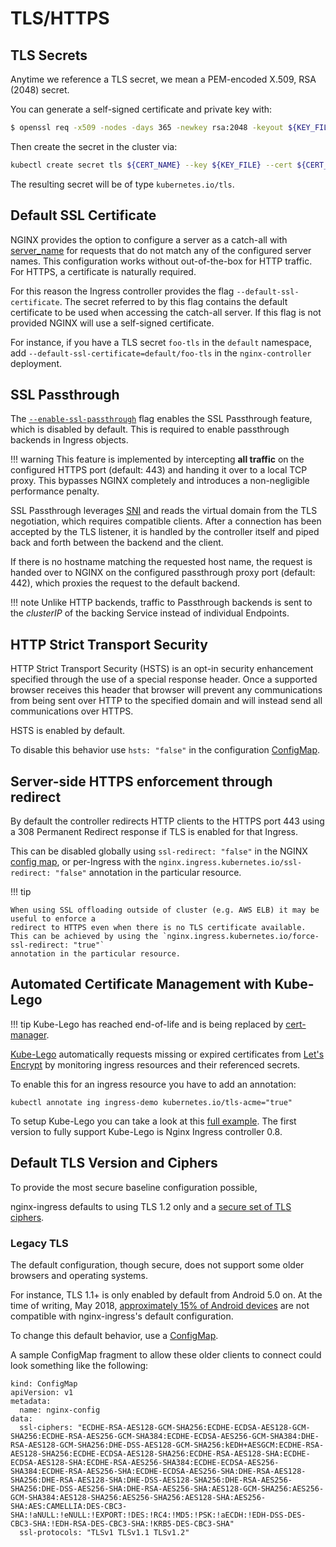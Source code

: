 # TLS/HTTPS

## TLS Secrets

Anytime we reference a TLS secret, we mean a PEM-encoded X.509, RSA (2048) secret.

You can generate a self-signed certificate and private key with:

```bash
$ openssl req -x509 -nodes -days 365 -newkey rsa:2048 -keyout ${KEY_FILE} -out ${CERT_FILE} -subj "/CN=${HOST}/O=${HOST}"
```

Then create the secret in the cluster via:

```bash
kubectl create secret tls ${CERT_NAME} --key ${KEY_FILE} --cert ${CERT_FILE}
```

The resulting secret will be of type `kubernetes.io/tls`.

## Default SSL Certificate

NGINX provides the option to configure a server as a catch-all with
[server_name](http://nginx.org/en/docs/http/server_names.html)
for requests that do not match any of the configured server names.
This configuration works without out-of-the-box for HTTP traffic.
For HTTPS, a certificate is naturally required.

For this reason the Ingress controller provides the flag `--default-ssl-certificate`.
The secret referred to by this flag contains the default certificate to be used when
accessing the catch-all server.
If this flag is not provided NGINX will use a self-signed certificate.

For instance, if you have a TLS secret `foo-tls` in the `default` namespace,
add `--default-ssl-certificate=default/foo-tls` in the `nginx-controller` deployment.

## SSL Passthrough

The [`--enable-ssl-passthrough`](cli-arguments/) flag enables the SSL Passthrough feature, which is disabled by
default. This is required to enable passthrough backends in Ingress objects.

!!! warning
    This feature is implemented by intercepting **all traffic** on the configured HTTPS port (default: 443) and handing
    it over to a local TCP proxy. This bypasses NGINX completely and introduces a non-negligible performance penalty.

SSL Passthrough leverages [SNI][SNI] and reads the virtual domain from the TLS negotiation, which requires compatible
clients. After a connection has been accepted by the TLS listener, it is handled by the controller itself and piped back
and forth between the backend and the client.

If there is no hostname matching the requested host name, the request is handed over to NGINX on the configured
passthrough proxy port (default: 442), which proxies the request to the default backend.

!!! note
    Unlike HTTP backends, traffic to Passthrough backends is sent to the *clusterIP* of the backing Service instead of
    individual Endpoints.

## HTTP Strict Transport Security

HTTP Strict Transport Security (HSTS) is an opt-in security enhancement specified
through the use of a special response header. Once a supported browser receives
this header that browser will prevent any communications from being sent over
HTTP to the specified domain and will instead send all communications over HTTPS.

HSTS is enabled by default.

To disable this behavior use `hsts: "false"` in the configuration [ConfigMap][ConfigMap].

## Server-side HTTPS enforcement through redirect

By default the controller redirects HTTP clients to the HTTPS port
443 using a 308 Permanent Redirect response if TLS is enabled for that Ingress.

This can be disabled globally using `ssl-redirect: "false"` in the NGINX [config map][ConfigMap],
or per-Ingress with the `nginx.ingress.kubernetes.io/ssl-redirect: "false"`
annotation in the particular resource.

!!! tip

    When using SSL offloading outside of cluster (e.g. AWS ELB) it may be useful to enforce a
    redirect to HTTPS even when there is no TLS certificate available.
    This can be achieved by using the `nginx.ingress.kubernetes.io/force-ssl-redirect: "true"`
    annotation in the particular resource.

## Automated Certificate Management with Kube-Lego

!!! tip
    Kube-Lego has reached end-of-life and is being
    replaced by [cert-manager](https://github.com/jetstack/cert-manager/).

[Kube-Lego] automatically requests missing or expired certificates from [Let's Encrypt]
by monitoring ingress resources and their referenced secrets.

To enable this for an ingress resource you have to add an annotation:

```console
kubectl annotate ing ingress-demo kubernetes.io/tls-acme="true"
```

To setup Kube-Lego you can take a look at this [full example][full-kube-lego-example].
The first version to fully support Kube-Lego is Nginx Ingress controller 0.8.

## Default TLS Version and Ciphers

To provide the most secure baseline configuration possible,

nginx-ingress defaults to using TLS 1.2 only and a [secure set of TLS ciphers][ssl-ciphers].

### Legacy TLS

The default configuration, though secure, does not support some older browsers and operating systems.

For instance, TLS 1.1+ is only enabled by default from Android 5.0 on. At the time of writing,
May 2018, [approximately 15% of Android devices](https://developer.android.com/about/dashboards/#Platform)
are not compatible with nginx-ingress's default configuration.

To change this default behavior, use a [ConfigMap][ConfigMap].

A sample ConfigMap fragment to allow these older clients to connect could look something like the following:

```
kind: ConfigMap
apiVersion: v1
metadata:
  name: nginx-config
data:
  ssl-ciphers: "ECDHE-RSA-AES128-GCM-SHA256:ECDHE-ECDSA-AES128-GCM-SHA256:ECDHE-RSA-AES256-GCM-SHA384:ECDHE-ECDSA-AES256-GCM-SHA384:DHE-RSA-AES128-GCM-SHA256:DHE-DSS-AES128-GCM-SHA256:kEDH+AESGCM:ECDHE-RSA-AES128-SHA256:ECDHE-ECDSA-AES128-SHA256:ECDHE-RSA-AES128-SHA:ECDHE-ECDSA-AES128-SHA:ECDHE-RSA-AES256-SHA384:ECDHE-ECDSA-AES256-SHA384:ECDHE-RSA-AES256-SHA:ECDHE-ECDSA-AES256-SHA:DHE-RSA-AES128-SHA256:DHE-RSA-AES128-SHA:DHE-DSS-AES128-SHA256:DHE-RSA-AES256-SHA256:DHE-DSS-AES256-SHA:DHE-RSA-AES256-SHA:AES128-GCM-SHA256:AES256-GCM-SHA384:AES128-SHA256:AES256-SHA256:AES128-SHA:AES256-SHA:AES:CAMELLIA:DES-CBC3-SHA:!aNULL:!eNULL:!EXPORT:!DES:!RC4:!MD5:!PSK:!aECDH:!EDH-DSS-DES-CBC3-SHA:!EDH-RSA-DES-CBC3-SHA:!KRB5-DES-CBC3-SHA"
  ssl-protocols: "TLSv1 TLSv1.1 TLSv1.2"
```



[full-kube-lego-example]:https://github.com/jetstack/kube-lego/tree/master/examples
[Kube-Lego]:https://github.com/jetstack/kube-lego
[Let's Encrypt]:https://letsencrypt.org
[ConfigMap]: ./nginx-configuration/configmap.md
[ssl-ciphers]: ./nginx-configuration/configmap.md#ssl-ciphers
[SNI]: https://en.wikipedia.org/wiki/Server_Name_Indication
